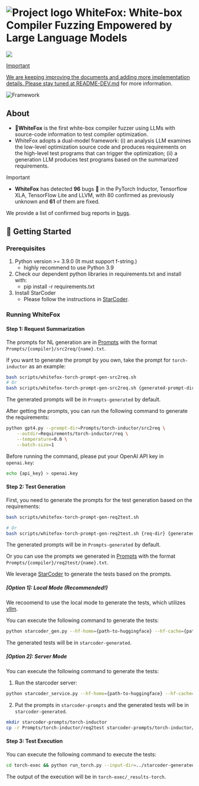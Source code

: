 # ![Project logo](assets/logo.svg) WhiteFox: White-box Compiler Fuzzing Empowered by Large Language Models

<p align="left">
    <a href="https://arxiv.org/abs/2310.15991"><img src="https://img.shields.io/badge/arXiv-2310.15991-b31b1b.svg?style=for-the-badge">
</p>

> [!IMPORTANT]
> We are keeping improving the documents and adding more implementation details. Please stay tuned at [README-DEV.md](README-DEV.md) for more information.

![Framework](assets/framework.svg)

## About

* 🦊**WhiteFox** is the first white-box compiler fuzzer using LLMs with source-code information to test compiler optimization.
* WhiteFox adopts a dual-model framework: (i) an analysis LLM examines the low-level optimization source code and produces requirements on the high-level test programs that can trigger the optimization; (ii) a generation LLM produces test programs based on the summarized requirements.

> [!IMPORTANT]
> * **WhiteFox** has detected **96** bugs 🐛 in the PyTorch Inductor, Tensorflow XLA, TensorFlow Lite and LLVM, with 80 confirmed as previously unknown and **61** of them are fixed.

We provide a list of confirmed bug reports in [bugs](bugs.csv).

## 🔨 Getting Started

### Prerequisites

1. Python version >= 3.9.0 (It must support f-string.)
    - highly recommend to use Python 3.9
2. Check our dependent python libraries in requirements.txt and install with:
    - pip install -r requirements.txt
3. Install StarCoder
    - Please follow the instructions in [StarCoder](https://huggingface.co/bigcode/starcoder).

### Running WhiteFox

#### Step 1: Request Summarization

The prompts for NL generation are in [Prompts](Prompts) with the format `Prompts/{compiler}/src2req/{name}.txt`.

If you want to generate the prompt by you own, take the prompt for `torch-inductor` as an example:

```bash
bash scripts/whitefox-torch-prompt-gen-src2req.sh
# Or
bash scripts/whitefox-torch-prompt-gen-src2req.sh {generated-prompt-dir}
```
The generated prompts will be in `Prompts-generated` by default.

After getting the prompts, you can run the following command to generate the requirements:

```bash
python gpt4.py --prompt-dir=Prompts/torch-inductor/src2req \
    --outdir=Requirements/torch-inductor/req \
    --temperature=0.0 \
    --batch-size=1
```

Before running the command, please put your OpenAI API key in `openai.key`:

```bash
echo {api_key} > openai.key
```

#### Step 2: Test Generation

First, you need to generate the prompts for the test generation based on the requirements:

```bash
bash scripts/whitefox-torch-prompt-gen-req2test.sh 

# Or
bash scripts/whitefox-torch-prompt-gen-req2test.sh {req-dir} {generated-prompt-dir}
```
The generated prompts will be in `Prompts-generated` by default.


Or you can use the prompts we generated in [Prompts](Prompts) with the format `Prompts/{compiler}/req2test/{name}.txt`.

We leverage [StarCoder](https://huggingface.co/bigcode/starcoder) to generate the tests based on the prompts.


##### [Option 1]: Local Mode (Recommended!)

We recoomend to use the local mode to generate the tests, which utilizes [vllm](https://github.com/vllm-project/vllm).

You can execute the following command to generate the tests:

```bash
python starcoder_gen.py --hf-home={path-to-huggingface} --hf-cache={path-to-huggingface-cache} --prompt-dir=Prompts/torch-inductor/req2test ----output-dir=starcoder-generated --num=10 
```

The generated tests will be in `starcoder-generated`.

##### [Option 2]: Server Mode

You can execute the following command to generate the tests:

1. Run the starcoder server:

```bash
python starcoder_service.py --hf-home={path-to-huggingface} --hf-cache={path-to-huggingface-cache} --prompt-dir=starcoder-prompts --outdir=starcoder-generated --device='cuda:0' --num=10 --batch_size=10
```

2. Put the prompts in `starcoder-prompts` and the generated tests will be in `starcoder-generated`.

```bash
mkdir starcoder-prompts/torch-inductor
cp -r Prompts/torch-inductor/req2test starcoder-prompts/torch-inductor/
```

#### Step 3: Test Execution

You can execute the following command to execute the tests:

```bash
cd torch-exec && python run_torch.py --input-dir=../starcoder-generated/torch-inductor-generated/step1 --res-dir=_results-torch
```

The output of the execution will be in `torch-exec/_results-torch`.
